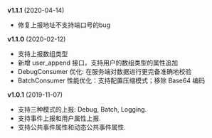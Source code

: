 **v1.1.1** (2020-04-14)
- 修复上报地址不支持端口号的bug

**v1.1.0** (2020-02-12)
- 支持上报数组类型
- 新增 user_append 接口，支持用户的数组类型的属性追加
- DebugConsumer 优化: 在服务端对数据进行更完备准确地校验
- BatchConsumer 性能优化：支持配置压缩模式；移除 Base64 编码

**v1.0.1** (2019-11-07)
- 支持三种模式的上报: Debug, Batch, Logging.
- 支持事件上报和用户属性上报.
- 支持公共事件属性和动态公共事件属性.
